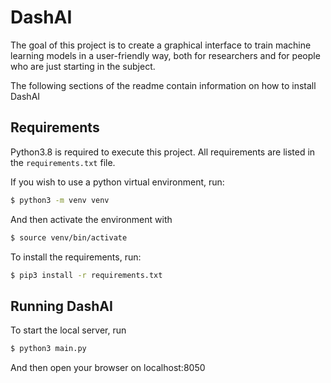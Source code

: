 # DashAI

The goal of this project is to create a graphical interface to train machine learning models in a user-friendly way, both for researchers and for people who are just starting in the subject.


The following sections of the readme contain information on how to install DashAI

## Requirements

Python3.8 is required to execute this project.
All requirements are listed in the `requirements.txt` file.

If you wish to use a python virtual environment, run:

```bash
$ python3 -m venv venv
```

And then activate the environment with
```bash
$ source venv/bin/activate
```

To install the requirements, run:

```bash
$ pip3 install -r requirements.txt
```

## Running DashAI

To start the local server, run
```bash
$ python3 main.py
```

And then open your browser on localhost:8050
